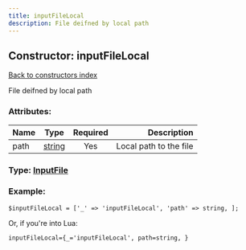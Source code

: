 ```yaml
---
title: inputFileLocal
description: File deifned by local path
---
```

## Constructor: inputFileLocal  
[Back to constructors index](index.md)



File deifned by local path

### Attributes:

| Name     |    Type       | Required | Description |
|----------|:-------------:|:--------:|------------:|
|path|[string](../types/string.md) | Yes|Local path to the file|



### Type: [InputFile](../types/InputFile.md)


### Example:

```
$inputFileLocal = ['_' => 'inputFileLocal', 'path' => string, ];
```  

Or, if you're into Lua:  


```
inputFileLocal={_='inputFileLocal', path=string, }

```


